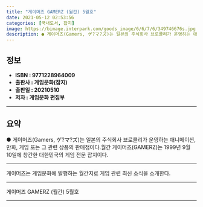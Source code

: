 ```yaml
---
title: "게이머즈 GAMERZ (월간) 5월호"
date: 2021-05-12 02:53:56
categories: [국내도서, 잡지]
image: https://bimage.interpark.com/goods_image/6/6/7/6/349746676s.jpg
description: ● 게이머즈(Gamers, ゲ?マ?ズ)는 일본의 주식회사 브로콜리가 운영하는 애니메이션, 만화, 게임 또는 그 관련 상품의 판매점이다.월간 게이머즈(GAMERZ)는 1999년 9월 10일에 창간한 대한민국의 게임 전문 잡지이다.
---
```


## **정보**

- **ISBN : 9771228964009**
- **출판사 : 게임문화(잡지)**
- **출판일 : 20210510**
- **저자 : 게임문화 편집부**

------



## **요약**

●  게이머즈(Gamers, ゲ?マ?ズ)는 일본의 주식회사 브로콜리가 운영하는 애니메이션, 만화, 게임 또는 그 관련 상품의 판매점이다.월간 게이머즈(GAMERZ)는 1999년 9월 10일에 창간한 대한민국의 게임 전문 잡지이다.

------

게이머즈는 게임문화에 발행하는 월간지로 게임 관련 최신 소식을 소개한다.

------


게이머즈 GAMERZ (월간) 5월호 

------


